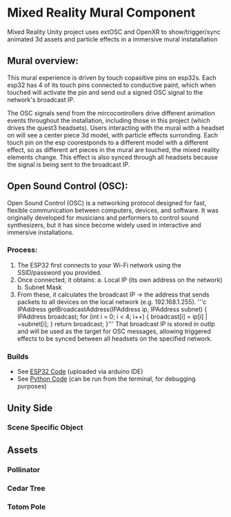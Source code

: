# Mixed Reality Mural Component

Mixed Reality Unity project uses extOSC and OpenXR to show/trigger/sync animated 3d assets and particle effects in a immersive mural instatallation

## Mural overview:
This mural experience is driven by touch copasitive pins on esp32s. Each esp32 has 4 of its touch pins connected to conductive paint, which when touched will activate the pin and send out a signed OSC signal to the network's broadcast IP.

The OSC signals send from the mircocontrollers drive different animation events throughout the installation, including those in this project (which drives the quest3 headsets). Users interacting with the mural with a headset on will see a center piece 3d model, with particle effects surronding. Each touch pin on the esp coorestponds to a different model with a different effect, so as different art pieces in the mural are touched, the mixed reality elements change. This effect is also synced through all headsets because the signal is being sent to the broadcast IP.

## Open Sound Control (OSC):
Open Sound Control (OSC) is a networking protocol designed for fast, flexible communication between computers, devices, and software. It was originally developed for musicians and performers to control sound synthesizers, but it has since become widely used in interactive and immersive installations.

### Process:
1. The ESP32 first connects to your Wi-Fi network using the SSID/password you provided.
2. Once connected, it obtains:
    a. Local IP (its own address on the network)
    b. Subnet Mask
3. From these, it calculates the broadcast IP → the address that sends packets to all devices on the local network (e.g. 192.168.1.255). 
'''c
IPAddress getBroadcastAddress(IPAddress ip, IPAddress subnet) {
  IPAddress broadcast;
  for (int i = 0; i < 4; i++) {
    broadcast[i] = ip[i] | ~subnet[i];
  }
  return broadcast;
}'''
That broadcast IP is stored in outIp and will be used as the target for OSC messages, allowing triggered effects to be synced between all headsets on the specified network.

### Builds
- See [ESP32 Code]("https://github.com/reedbryan/mixed-reality-mural\Assets\BroadcastingScripts\board-with-broadcastIP.ino") (uploaded via arduino IDE)
- See [Python Code]("https://github.com/reedbryan/mixed-reality-mural\Assets\BroadcastingScripts\board-with-broadcastIP.ino") (can be run from the terminal, for debugging purposes)

## Unity Side

### Scene Specific Object

## Assets

### Pollinator
### Cedar Tree
### Totom Pole